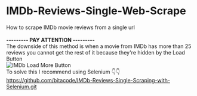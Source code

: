 # IMDb-Reviews-Single-Web-Scrape
How to scrape IMDb movie reviews from a single url
<br/>
<br/>
**--------- PAY ATTENTION ---------**
<br/>
The downside of this method is when a movie from IMDb has more than 25 reviews you cannot get the rest of it because they're hidden by the Load Button
<br/>
<img title="a title" alt="IMDb Load More Button" src="https://github.com/bitacode/images/blob/main/load.png?raw=true">
<br/>
To solve this I recommend using Selenium 👇👇 
<br/>
https://github.com/bitacode/IMDb-Reviews-Single-Scraping-with-Selenium.git

